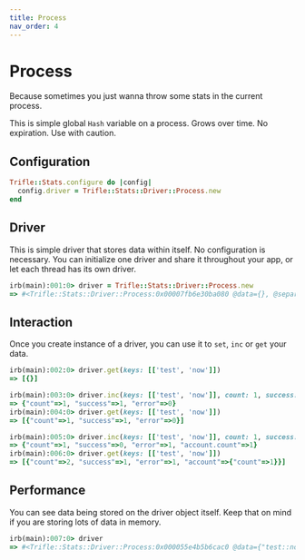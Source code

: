 ```yaml
---
title: Process
nav_order: 4
---
```


# Process

Because sometimes you just wanna throw some stats in the current process.

This is simple global `Hash` variable on a process. Grows over time. No expiration. Use with caution.

## Configuration

```ruby
Trifle::Stats.configure do |config|
  config.driver = Trifle::Stats::Driver::Process.new
end
```

## Driver

This is simple driver that stores data within itself. No configuration is necessary. You can initialize one driver and share it throughout your app, or let each thread has its own driver.

```ruby
irb(main):001:0> driver = Trifle::Stats::Driver::Process.new
=> #<Trifle::Stats::Driver::Process:0x00007fb6e30ba080 @data={}, @separator="::">
```

## Interaction

Once you create instance of a driver, you can use it to `set`, `inc` or `get` your data.

```ruby
irb(main):002:0> driver.get(keys: [['test', 'now']])
=> [{}]

irb(main):003:0> driver.inc(keys: [['test', 'now']], count: 1, success: 1, error: 0)
=> {"count"=>1, "success"=>1, "error"=>0}
irb(main):004:0> driver.get(keys: [['test', 'now']])
=> [{"count"=>1, "success"=>1, "error"=>0}]

irb(main):005:0> driver.inc(keys: [['test', 'now']], count: 1, success: 0, error: 1, account: { count: 1 })
=> {"count"=>1, "success"=>0, "error"=>1, "account.count"=>1}
irb(main):006:0> driver.get(keys: [['test', 'now']])
=> [{"count"=>2, "success"=>1, "error"=>1, "account"=>{"count"=>1}}]
```

## Performance

You can see data being stored on the driver object itself. Keep that on mind if you are storing lots of data in memory.

```ruby
irb(main):007:0> driver
=> #<Trifle::Stats::Driver::Process:0x000055e4b5b6cac0 @data={"test::now"=>{"count"=>2, "success"=>1, "error"=>1, "account.count"=>1}}, @separator="::">
```
